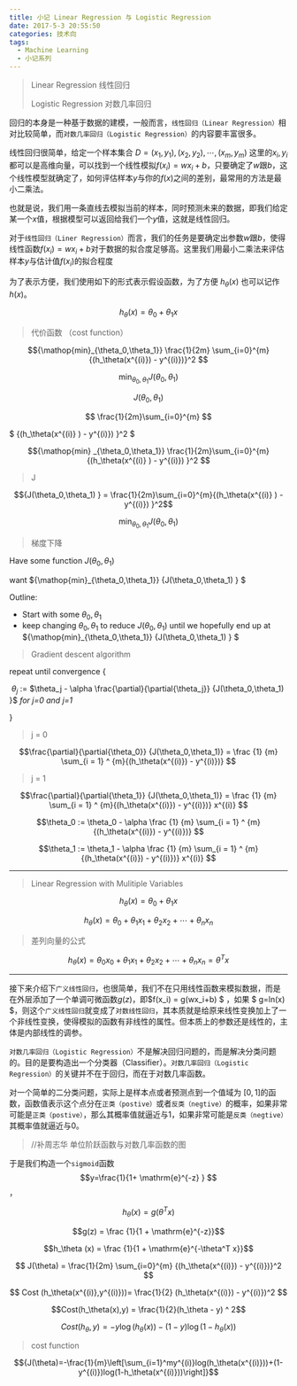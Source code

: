 ```yaml
---
title: 小记 Linear Regression 与 Logistic Regression
date: 2017-5-3 20:55:50
categories: 技术向
tags:
  - Machine Learning
  - 小记系列
---
```


> Linear Regression 线性回归
>
> Logistic Regression 对数几率回归

回归的本身是一种基于数据的建模，一般而言，`线性回归（Linear Regression）`相对比较简单，而`对数几率回归（Logistic Regression）`的内容要丰富很多。

<!--more-->



线性回归很简单，给定一个样本集合  $D=(x_1,y_1),(x_2,y_2),\cdots,(x_m,y_m)$  这里的$x_i,y_i$都可以是高维向量，可以找到一个线性模拟$f(x_i)=wx_i+b$，只要确定了$w$跟$b$，这个线性模型就确定了，如何评估样本$y$与你的$f(x)$之间的差别，最常用的方法是最小二乘法。

也就是说，我们用一条直线去模拟当前的样本，同时预测未来的数据，即我们给定某一个$x$值，根据模型可以返回给我们一个$y$值，这就是线性回归。

对于`线性回归（Liner Regression）`而言，我们的任务是要确定出参数$w$跟$b$，使得线性函数$f(x_i)=wx_i+b$对于数据的拟合度足够高。这里我们用最小二乘法来评估样本$y$与估计值$f(x_i)$的拟合程度

为了表示方便，我们使用如下的形式表示假设函数，为了方便  ${h_{\theta}(x)}$   也可以记作  $h(x)$。



$$ h_\theta(x) = \theta_0 + \theta_1x$$ 



> 代价函数 （cost function）



$${\mathop{min}_{\theta_0,\theta_1}}   \frac{1}{2m}  \sum_{i=0}^{m} {(h_\theta(x^{(i)}) - y^{(i)})}^2 $$

$${\mathop{min}_{\theta_0,\theta_1}}  {J(\theta_0,\theta_1) } $$

$$ {J(\theta_0,\theta_1) } $$

$$ \frac{1}{2m}\sum_{i=0}^{m} $$

$ {(h_\theta(x^{(i)} )  - y^{(i)}) }^2 $



$${\mathop{min} _{\theta_0,\theta_1}}  \frac{1}{2m}\sum_{i=0}^{m}  {(h_\theta(x^{(i)} )  - y^{(i)}) }^2 $$



> J

$${J(\theta_0,\theta_1) } = \frac{1}{2m}\sum_{i=0}^{m}{(h_\theta(x^{(i)} )  - y^{(i)}) }^2$$



$${\mathop{min}_{\theta_0,\theta_1}} {J(\theta_0,\theta_1) } $$



> 梯度下降



Have some function  ${J(\theta_0,\theta_1) }$

want  ${\mathop{min}_{\theta_0,\theta_1}} {J(\theta_0,\theta_1) } $

Outline:

- Start with some $\theta_0,\theta_1$
- keep changing  $\theta_0,\theta_1$ to reduce  ${J(\theta_0,\theta_1) }$ until we hopefully end up at ${\mathop{min}_{\theta_0,\theta_1}} {J(\theta_0,\theta_1) } $

> Gradient descent algorithm

repeat until  convergence {

​	$\theta_j$ := $\theta_j - \alpha \frac{\partial}{\partial{\theta_j}} {J(\theta_0,\theta_1) }$   *for j=0  and  j=1*

}



> j = 0

$$\frac{\partial}{\partial{\theta_0}} {J(\theta_0,\theta_1)} =  \frac {1} {m} \sum_{i = 1} ^ {m}{(h_\theta(x^{(i)}) - y^{(i)})} $$



> j = 1

$$\frac{\partial}{\partial{\theta_1}} {J(\theta_0,\theta_1)} =  \frac {1} {m} \sum_{i = 1} ^ {m}{(h_\theta(x^{(i)}) - y^{(i)})} x^{(i)} $$



  $$\theta_0 := \theta_0 - \alpha \frac {1} {m} \sum_{i = 1} ^ {m}{(h_\theta(x^{(i)}) - y^{(i)})} $$

  $$\theta_1 := \theta_1 - \alpha \frac {1} {m} \sum_{i = 1} ^ {m}{(h_\theta(x^{(i)}) - y^{(i)})}  x^{(i)} $$

------



> Linear Regression with Mulitiple Variables



$$h_\theta(x) = \theta_0 + \theta_1x$$

$$h_\theta(x) = \theta_0 + \theta_1 x_1+ \theta_2 x_2+ \cdots+\theta_n x_n$$



> 差列向量的公式



$$ h_\theta(x) = \theta_0 x_0 +  \theta_1 x_1 + \theta_2 x_2 +\cdots+ \theta_n x_n  =  \theta^T x$$









------



接下来介绍下`广义线性回归`，也很简单，我们不在只用线性函数来模拟数据，而是在外层添加了一个单调可微函数$g(z)$，即$f(x_i) = g(wx_i+b) $ ，如果 $ g=ln(x) $，则这个`广义线性回归`就变成了`对数线性回归`，其本质就是给原来线性变换加上了一个非线性变换，使得模拟的函数有非线性的属性。但本质上的参数还是线性的，主体是内部线性的调参。

`对数几率回归（Logistic Regression）`不是解决回归问题的，而是解决分类问题的。目的是要构造出一个分类器（Classifier）。`对数几率回归（Logistic Regression）`的关键并不在于回归，而在于对数几率函数。

对一个简单的二分类问题，实际上是样本点或者预测点到一个值域为 $[0,1]$的函数，函数值表示这个点分在`正类（postive）`或者`反类（negtive）`的概率，如果非常可能是`正类（postive）`，那么其概率值就逼近与1，如果非常可能是`反类（negtive）`其概率值就逼近与0。

> //补周志华 单位阶跃函数与对数几率函数的图

于是我们构造一个`sigmoid`函数 $$y=\frac{1}{1+ \mathrm{e}^{-z} } $$，



$$h_\theta (x) = g (\theta^T x)$$

$$g(z) = \frac {1}{1 + \mathrm{e}^{-z}}$$

$$h_\theta (x) = \frac {1}{1 + \mathrm{e}^{-\theta^T x}}$$



$$ J(\theta) = \frac{1}{2m}  \sum_{i=0}^{m} {(h_\theta(x^{(i)}) - y^{(i)})}^2 $$ 



$$ Cost (h_\theta(x^{(i)},y^{(i)}))= \frac{1}{2} (h_\theta(x^{(i)}) - y^{(i)})^2 $$



$$Cost(h_\theta(x),y) = \frac{1}{2}(h_\theta - y) ^ 2$$

$$Cost(h_\theta,y) = -y\log(h_\theta(x)) - (1-y) \log(1-h_\theta(x))$$







> cost function



$${J(\theta)=-\frac{1}{m}\left[\sum_{i=1}^my^{(i)}log(h_\theta(x^{(i)}))+(1-y^{(i)})log(1-h_\theta(x^{(i)}))\right]}$$



